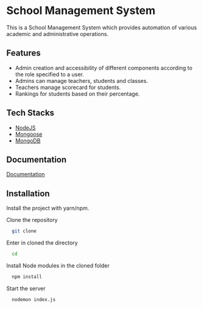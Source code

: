 
# School Management System

This is a School Management System which provides automation of various academic and administrative operations.


## Features

- Admin creation and accessibility of different components according to the role specified to a user.
- Admins can manage teachers, students and classes.
- Teachers manage scorecard for students.
- Rankings for students based on their percentage.
## Tech Stacks


- [NodeJS](https://nodejs.org/en/docs/)
- [Mongoose](https://mongoosejs.com/docs/guide.html)
- [MongoDB](https://www.mongodb.com/)


## Documentation

[Documentation](https://sch-management-server.herokuapp.com/docs)


## Installation

Install the project with yarn/npm.

Clone the repository


```bash
  git clone 
```

Enter in cloned the directory

```bash
  cd 
```

Install Node modules in the cloned folder

```bash
  npm install
```

Start the server

```bash
  nodemon index.js
```
